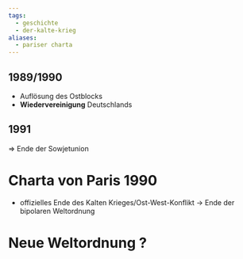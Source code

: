 ```yaml
---
tags:
  - geschichte
  - der-kalte-krieg
aliases:
  - pariser charta
---
```

## 1989/1990
- Auflösung des Ostblocks
- **Wiedervereinigung** Deutschlands

## 1991
=> Ende der Sowjetunion

# Charta von Paris 1990
- offizielles Ende des Kalten Krieges/Ost-West-Konflikt
-> Ende der bipolaren Weltordnung

# Neue Weltordnung ?
